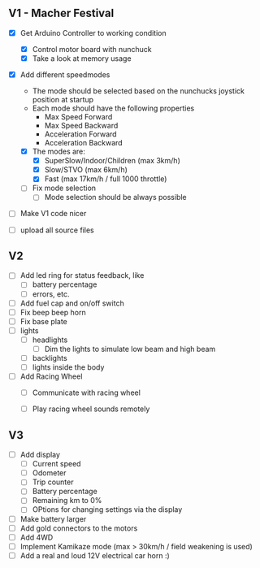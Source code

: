 ## V1 - Macher Festival
- [x] Get Arduino Controller to working condition
  - [x] Control motor board with nunchuck
  - [x] Take a look at memory usage
- [x] Add different speedmodes
  - The mode should be selected based on the nunchucks joystick position at startup
  - Each mode should have the following properties
    - Max Speed Forward
    - Max Speed Backward
    - Acceleration Forward
    - Acceleration Backward
  - [x] The modes are:
    - [x] SuperSlow/Indoor/Children (max 3km/h)
    - [x] Slow/STVO (max 6km/h)
    - [x] Fast (max 17km/h / full 1000 throttle)
  - [ ] Fix mode selection
    - [ ] Mode selection should be always possible
- [ ] Make V1 code nicer
- [ ] upload all source files


## V2
- [ ] Add led ring for status feedback, like
  - [ ] battery percentage
  - [ ] errors, etc.
- [ ] Add fuel cap and on/off switch
- [ ] Fix beep beep horn
- [ ] Fix base plate
- [ ] lights
  - [ ] headlights
    - [ ] Dim the lights to simulate low beam and high beam
  - [ ] backlights
  - [ ] lights inside the body
- [ ] Add Racing Wheel
  - [ ] Communicate with racing wheel
  - [ ] Play racing wheel sounds remotely


## V3
- [ ] Add display
  - [ ] Current speed
  - [ ] Odometer
  - [ ] Trip counter
  - [ ] Battery percentage
  - [ ] Remaining km to 0%
  - [ ] OPtions for changing settings via the display
- [ ] Make battery larger
- [ ] Add gold connectors to the motors
- [ ] Add 4WD
- [ ] Implement Kamikaze mode (max > 30km/h / field weakening is used)
- [ ] Add a real and loud 12V electrical car horn :)
